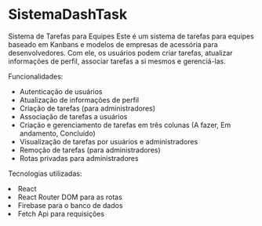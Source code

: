 #  SistemaDashTask


 Sistema de Tarefas para Equipes 
Este é um sistema de tarefas para equipes baseado em Kanbans e modelos de empresas de acessória para desenvolvedores. Com ele, os usuários podem criar tarefas, atualizar informações de perfil, associar tarefas a si mesmos e gerenciá-las.

Funcionalidades:
<ul> 

<li>Autenticação de usuários </li>
<li>Atualização de informações de perfil</li>
<li>Criação de tarefas (para administradores) </li>
<li>Associação de tarefas a usuários</li>
<li>Criação e gerenciamento de tarefas em três colunas (A fazer, Em andamento, Concluído)</li>
<li>Visualização de tarefas por usuários e administradores </li>
<li>Remoção de tarefas (para administradores) </li>
<li>Rotas privadas para administradores</li>
</ul>





Tecnologias utilizadas:

<li>React</li>
<li>React Router DOM para as rotas</li>
<li>Firebase para o banco de dados </li>
<li>Fetch Api para requisições</li>
 



